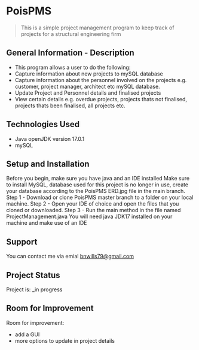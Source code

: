 # PoisPMS
> This is a simple project management program to keep track of projects for a structural engineering firm


## General Information - Description
- This program allows a user to do the following:
- Capture information about new projects to mySQL database
- Capture information about the personnel involved on the projects e.g. customer, project manager, architect etc mySQL database.
- Update Project and Personnel details and finalised projects
- View certain details e.g. overdue projects, projects thats not finalised, projects thats been finalised, all projects etc.


## Technologies Used
- Java openJDK version 17.0.1
- mySQL


## Setup and Installation
Before you begin, make sure you have java and an IDE installed
Make sure to install MySQL, database used for this project is no longer in use,
create your database according to the PoisPMS ERD.jpg file in the main branch.
Step 1 - Download or clone PoisPMS master branch to a folder on your local machine.
Step 2 - Open your IDE of choice and open the files that you cloned or downloaded.
Step 3 - Run the main method in the file named ProjectManagement.java
You will need java JDK17 installed on your machine and make use of an IDE

## Support
You can contact me via emial bnwills79@gmail.com

## Project Status
Project is: _in progress


## Room for Improvement 
Room for improvement:
- add a GUI
- more options to update in project details

